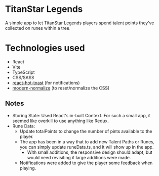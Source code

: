 # TitanStar Legends

A simple app to let TitanStar Legends players spend talent points they've collected on runes within a tree.

# Technologies used

- React
- Vite
- TypeScript
- CSS/SASS
- [react-hot-toast](https://react-hot-toast.com/) (for notifications)
- [modern-normalize](https://github.com/sindresorhus/modern-normalize) (to reset/normalize the CSS)

## Notes

- Storing State: Used React's in-built Context. For such a small app, it seemed like overkill to use anything like Redux.
- Rune Data:
  - Update totalPoints to change the number of pints available to the player.
  - The app has been in a way that to add new Talent Paths or Runes, you can simply update runeData.ts, and it will show up in the app.
    - With small additions, the responsive design should adapt, but would need revisiting if large additions were made.
  - Notifications were added to give the player some feedback when playing.

